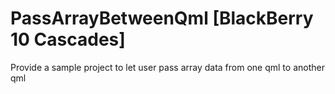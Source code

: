 PassArrayBetweenQml [BlackBerry 10 Cascades]
===================

Provide a sample project to let user pass array data from one qml to another qml
